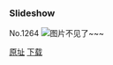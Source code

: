 ### Slideshow
No.1264
![图片不见了~~~](https://imgs.xkcd.com/comics/slideshow.gif)

[原址](https://xkcd.com//1264) [下载](https://imgs.xkcd.com/comics/slideshow.gif)

